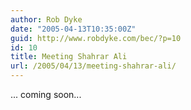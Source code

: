```yaml
---
author: Rob Dyke
date: "2005-04-13T10:35:00Z"
guid: http://www.robdyke.com/bec/?p=10
id: 10
title: Meeting Shahrar Ali
url: /2005/04/13/meeting-shahrar-ali/
---
```

... coming soon...